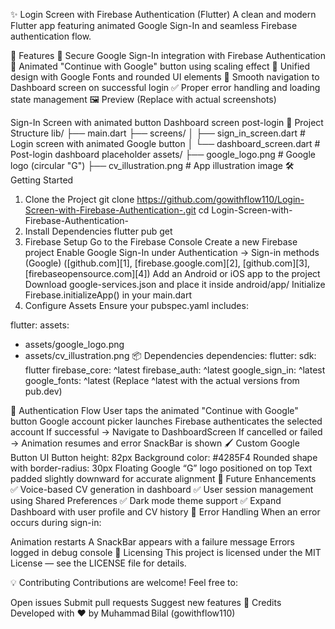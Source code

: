 ✨ Login Screen with Firebase Authentication (Flutter)
A clean and modern Flutter app featuring animated Google Sign-In and seamless Firebase authentication flow.

🧭 Features
🔐 Secure Google Sign-In integration with Firebase Authentication
🧠 Animated "Continue with Google" button using scaling effect
🎨 Unified design with Google Fonts and rounded UI elements
🚀 Smooth navigation to Dashboard screen on successful login
✅ Proper error handling and loading state management
🖼️ Preview
(Replace with actual screenshots)

Sign-In Screen with animated button
Dashboard screen post-login
📁 Project Structure
lib/
├── main.dart
├── screens/
│   ├── sign_in_screen.dart     # Login screen with animated Google button
│   └── dashboard_screen.dart   # Post-login dashboard placeholder
assets/
├── google_logo.png              # Google logo (circular "G")
├── cv_illustration.png          # App illustration image
🛠️ Getting Started
1. Clone the Project
   git clone https://github.com/gowithflow110/Login-Screen-with-Firebase-Authentication-.git
   cd Login-Screen-with-Firebase-Authentication-
2. Install Dependencies
   flutter pub get
3. Firebase Setup
   Go to the Firebase Console
   Create a new Firebase project
   Enable Google Sign-In under Authentication → Sign-in methods (Google) ([github.com][1], [firebase.google.com][2], [github.com][3], [firebaseopensource.com][4])
   Add an Android or iOS app to the project
   Download google-services.json and place it inside android/app/
   Initialize Firebase.initializeApp() in your main.dart
4. Configure Assets
   Ensure your pubspec.yaml includes:

flutter:
assets:
- assets/google_logo.png
- assets/cv_illustration.png
📦 Dependencies
dependencies:
flutter:
sdk: flutter
firebase_core: ^latest
firebase_auth: ^latest
google_sign_in: ^latest
google_fonts: ^latest
(Replace ^latest with the actual versions from pub.dev)

🔑 Authentication Flow
User taps the animated "Continue with Google" button
Google account picker launches
Firebase authenticates the selected account
If successful → Navigate to DashboardScreen
If cancelled or failed → Animation resumes and error SnackBar is shown
🖌️ Custom Google Button UI
Button height: 82px
Background color: #4285F4
Rounded shape with border-radius: 30px
Floating Google “G” logo positioned on top
Text padded slightly downward for accurate alignment
🚀 Future Enhancements
✅ Voice-based CV generation in dashboard
✅ User session management using Shared Preferences
✅ Dark mode theme support
✅ Expand Dashboard with user profile and CV history
🧪 Error Handling
When an error occurs during sign-in:

Animation restarts
A SnackBar appears with a failure message
Errors logged in debug console
📄 Licensing
This project is licensed under the MIT License — see the LICENSE file for details.

💡 Contributing
Contributions are welcome! Feel free to:

Open issues
Submit pull requests
Suggest new features
🙌 Credits
Developed with ❤ by Muhammad Bilal (gowithflow110)